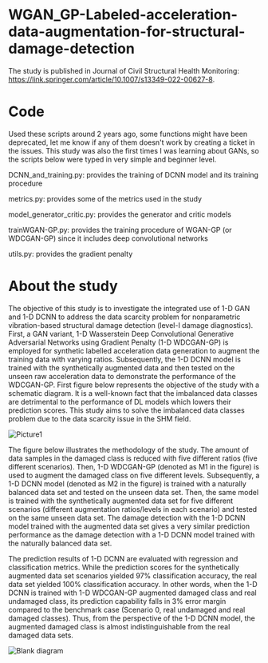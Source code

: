 # WGAN_GP-Labeled-acceleration-data-augmentation-for-structural-damage-detection

The study is published in Journal of Civil Structural Health Monitoring: https://link.springer.com/article/10.1007/s13349-022-00627-8.

# Code
Used these scripts around 2 years ago, some functions might have been deprecated, let me know if any of them doesn't work by creating a ticket in the issues. This study was also the first times I was learning about GANs, so the scripts below were typed in very simple and beginner level.

DCNN_and_training.py: provides the training of DCNN model and its training procedure

metrics.py: provides some of the metrics used in the study

model_generator_critic.py: provides the generator and critic models

trainWGAN-GP.py: provides the training procedure of WGAN-GP (or WDCGAN-GP) since it includes deep convolutional networks

utils.py: provides the gradient penalty


# About the study
The objective of this study is to investigate the integrated use of 1-D GAN and 1-D DCNN to address the data scarcity problem for nonparametric vibration-based structural damage detection (level-I damage diagnostics). First, a GAN variant, 1-D Wasserstein Deep Convolutional Generative Adversarial Networks using Gradient Penalty (1-D WDCGAN-GP) is employed for synthetic labelled acceleration data generation to augment the training data with varying ratios. Subsequently, the 1-D DCNN model is trained with the synthetically augmented data and then tested on the unseen raw acceleration data to demonstrate the performance of the WDCGAN-GP. First figure below represents the objective of the study with a schematic diagram. It is a well-known fact that the imbalanced data classes are detrimental to the performance of DL models which lowers their prediction scores. This study aims to solve the imbalanced data classes problem due to the data scarcity issue in the SHM field. 

![Picture1](https://github.com/furknluleci/WGAN_GP-Labeled-acceleration-data-augmentation-for-structural-damage-detection/assets/63553991/5188fd6d-1a3c-4f6a-b4b1-e7f0e033e79c)

The figure below illustrates the methodology of the study. The amount of data samples in the damaged class is reduced with five different ratios (five different scenarios). Then, 1-D WDCGAN-GP (denoted as M1 in the figure) is used to augment the damaged class on five different levels. Subsequently, a 1-D DCNN model (denoted as M2 in the figure) is trained with a naturally balanced data set and tested on the unseen data set. Then, the same model is trained with the synthetically augmented data set for five different scenarios (different augmentation ratios/levels in each scenario) and tested on the same unseen data set. The damage detection with the 1-D DCNN model trained with the augmented data set gives a very similar prediction performance as the damage detection with a 1-D DCNN model trained with the naturally balanced data set.

The prediction results of 1-D DCNN are evaluated with regression and classification metrics. While the prediction scores for the synthetically augmented data set scenarios yielded 97% classification accuracy, the real data set yielded 100% classification accuracy. In other words, when the 1-D DCNN is trained with 1-D WDCGAN-GP augmented damaged class and real undamaged class, its prediction capability falls in 3% error margin compared to the benchmark case (Scenario 0, real undamaged and real damaged classes). Thus, from the perspective of the 1-D DCNN model, the augmented damaged class is almost indistinguishable from the real damaged data sets.


![Blank diagram](https://github.com/furknluleci/WGAN_GP-Labeled-acceleration-data-augmentation-for-structural-damage-detection/assets/63553991/f6fa2da7-0716-41ca-80bb-8a7ee4e8506d)

